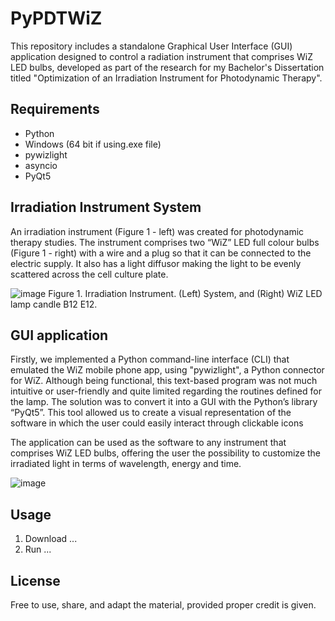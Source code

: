 # PyPDTWiZ
This repository includes a standalone Graphical User Interface (GUI) application designed to control a radiation instrument that comprises WiZ LED bulbs, developed as part of the research for my Bachelor's Dissertation titled "Optimization of an Irradiation Instrument for Photodynamic Therapy".

## Requirements
- Python
- Windows (64 bit if using.exe file)
- pywizlight
- asyncio
- PyQt5

## Irradiation Instrument System
An irradiation instrument (Figure 1 - left) was created for photodynamic therapy studies. The instrument comprises two “WiZ” LED full colour bulbs (Figure 1 - right) with a wire and a plug so that it can be connected to the electric supply. It also has a light diffusor making the light to be evenly scattered across  the cell culture plate.

![image](https://github.com/user-attachments/assets/6aa4bf9c-0b79-42c8-bb25-59605f89403d)
Figure 1. Irradiation Instrument. (Left) System, and (Right) WiZ LED lamp candle B12 E12.



## GUI application
Firstly, we implemented a Python command-line interface (CLI) that emulated the WiZ mobile phone app, using "pywizlight", a Python connector for WiZ. Although being functional, this text-based program was not much intuitive or user-friendly and quite limited regarding the routines defined for the lamp. The solution was to convert it into a GUI with the Python’s library “PyQt5”. This tool allowed us to create a visual representation of the software in which the user could easily interact through clickable icons 


The application can be used as the software to any instrument that comprises WiZ LED bulbs, offering the user the possibility to customize the irradiated light in terms of wavelength, energy and time.


![image](https://github.com/user-attachments/assets/4acac1c7-e6f0-488c-b2f8-c03aa0895517)


## Usage
1. Download ...
2. Run ...

## License
Free to use, share, and adapt the material, provided proper credit is given.
